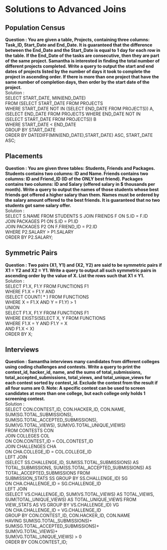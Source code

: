 # Solutions to Advanced Joins  
  
## Population Census  
**Question : You are given a table, Projects, containing three columns: Task_ID, Start_Date and End_Date. It is guaranteed that the difference between the End_Date and the Start_Date is equal to 1 day for each row in the table. If the End_Date of the tasks are consecutive, then they are part of the same project. Samantha is interested in finding the total number of different projects completed.
Write a query to output the start and end dates of projects listed by the number of days it took to complete the project in ascending order. If there is more than one project that have the same number of completion days, then order by the start date of the project.**   
Solution :   
SELECT START_DATE, MIN(END_DATE)  
FROM (SELECT START_DATE FROM PROJECTS  
     WHERE START_DATE NOT IN (SELECT END_DATE FROM PROJECTS)) A,  
     (SELECT END_DATE FROM PROJECTS WHERE END_DATE NOT IN   
      (SELECT START_DATE FROM PROJECTS)) B  
WHERE START_DATE < END_DATE  
GROUP BY START_DATE  
ORDER BY DATEDIFF(MIN(END_DATE),START_DATE) ASC, START_DATE ASC;  
  
## Placements  
**Question : You are given three tables: Students, Friends and Packages. Students contains two columns: ID and Name. Friends contains two columns: ID and Friend_ID (ID of the ONLY best friend). Packages contains two columns: ID and Salary (offered salary in $ thousands per month). Write a query to output the names of those students whose best friends got offered a higher salary than them. Names must be ordered by the salary amount offered to the best friends. It is guaranteed that no two students got same salary offer.**   
Solution :   
SELECT S.NAME FROM STUDENTS S JOIN FRIENDS F ON S.ID = F.ID  
JOIN PACKAGES P1 ON S.ID = P1.ID  
JOIN PACKAGES P2 ON F.FRIEND_ID = P2.ID  
WHERE P2.SALARY > P1.SALARY  
ORDER BY P2.SALARY;   

## Symmetric Pairs  
**Question : Two pairs (X1, Y1) and (X2, Y2) are said to be symmetric pairs if X1 = Y2 and X2 = Y1.
Write a query to output all such symmetric pairs in ascending order by the value of X. List the rows such that X1 ≤ Y1.**   
Solution :   
SELECT F1.X, F1.Y FROM FUNCTIONS F1  
WHERE F1.X = F1.Y AND   
(SELECT COUNT( * ) FROM FUNCTIONS  
WHERE X = F1.X AND Y = F1.Y) > 1  
UNION  
SELECT F1.X, F1.Y FROM FUNCTIONS F1  
WHERE EXISTS(SELECT X, Y FROM FUNCTIONS   
            WHERE F1.X = Y AND F1.Y = X  
            AND F1.X < X)  
            ORDER BY X;  
          
## Interviews  
**Question : Samantha interviews many candidates from different colleges using coding challenges and contests. Write a query to print the contest_id, hacker_id, name, and the sums of total_submissions, total_accepted_submissions, total_views, and total_unique_views for each contest sorted by contest_id. Exclude the contest from the result if all four sums are 0.
Note: A specific contest can be used to screen candidates at more than one college, but each college only holds 1 screening contest.**   
Solution :   
SELECT CON.CONTEST_ID, CON.HACKER_ID, CON.NAME, SUM(SG.TOTAL_SUBMISSIONS), SUM(SG.TOTAL_ACCEPTED_SUBMISSIONS),  
SUM(VG.TOTAL_VIEWS), SUM(VG.TOTAL_UNIQUE_VIEWS)   
FROM CONTESTS CON   
JOIN COLLEGES COL   
ON CON.CONTEST_ID = COL.CONTEST_ID  
JOIN CHALLENGES CHA   
ON CHA.COLLEGE_ID = COL.COLLEGE_ID  
LEFT JOIN  
(SELECT SS.CHALLENGE_ID, SUM(SS.TOTAL_SUBMISSIONS) AS TOTAL_SUBMISSIONS, SUM(SS.TOTAL_ACCEPTED_SUBMISSIONS) AS TOTAL_ACCEPTED_SUBMISSIONS FROM   
SUBMISSION_STATS SS GROUP BY SS.CHALLENGE_ID) SG  
ON CHA.CHALLENGE_ID = SG.CHALLENGE_ID  
LEFT JOIN  
(SELECT VS.CHALLENGE_ID, SUM(VS.TOTAL_VIEWS) AS TOTAL_VIEWS, SUM(TOTAL_UNIQUE_VIEWS) AS TOTAL_UNIQUE_VIEWS FROM VIEW_STATS AS VS GROUP BY VS.CHALLENGE_ID) VG  
ON CHA.CHALLENGE_ID = VG.CHALLENGE_ID  
GROUP BY CON.CONTEST_ID, CON.HACKER_ID, CON.NAME  
HAVING SUM(SG.TOTAL_SUBMISSIONS)+  
       SUM(SG.TOTAL_ACCEPTED_SUBMISSIONS)+  
       SUM(VG.TOTAL_VIEWS)+  
       SUM(VG.TOTAL_UNIQUE_VIEWS) > 0  
ORDER BY CON.CONTEST_ID;  
